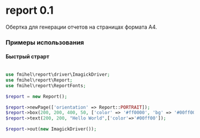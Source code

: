 # report 0.1

Обертка для генерации отчетов на страницах формата A4. 

### Примеры использования
#### Быстрый страрт
```php

use fmihel\report\driver\ImagickDriver;
use fmihel\report\Report;
use fmihel\report\ReportFonts;

$report = new Report();

$report->newPage(['orientation' => Report::PORTRAIT]);
$report->box(200, 200, 400, 50, ['color' => '#ff0000', 'bg' => '#00ff0099']);
$report->text(200, 200, "Hello World",['color'=>'#00ff00']);

$report->out(new ImagickDriver());

```

